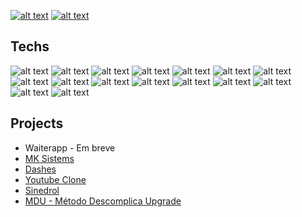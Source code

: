 [![alt text](https://img.shields.io/badge/-Portfolio-1a1a1a?style=for-the-badge&logo=CodeIgniter&logoColor=white&link=https://www.jhondev.com.br/)](https://www.jhondev.com.br/)
[![alt text](https://img.shields.io/badge/-Linkedin-1a1a1a?style=for-the-badge&logo=Linkedin&logoColor=white&link=https://www.linkedin.com/in/jonatasalves/)](https://www.linkedin.com/in/jonatasalves/)

## Techs
![alt text](https://img.shields.io/badge/-HTML5-1a1a1a?style=for-the-badge&logo=HTML5)
![alt text](https://img.shields.io/badge/-CSS3-1a1a1a?style=for-the-badge&logo=CSS3)
![alt text](https://img.shields.io/badge/-JavaScript-1a1a1a?style=for-the-badge&logo=JavaScript)
![alt text](https://img.shields.io/badge/-TypeScript-1a1a1a?style=for-the-badge&logo=TypeScript)
![alt text](https://img.shields.io/badge/-React-1a1a1a?style=for-the-badge&logo=React)
![alt text](https://img.shields.io/badge/-React%20Native-1a1a1a?style=for-the-badge&logo=React%20Native)
![alt text](https://img.shields.io/badge/-React%20Query-1a1a1a?style=for-the-badge&logo=React%20Query)
![alt text](https://img.shields.io/badge/-React%20Router-1a1a1a?style=for-the-badge&logo=React%20Router)
![alt text](https://img.shields.io/badge/-MUI-1a1a1a?style=for-the-badge&logo=MUI)
![alt text](https://img.shields.io/badge/-Redux-1a1a1a?style=for-the-badge&logo=Redux)
![alt text](https://img.shields.io/badge/-i18next-1a1a1a?style=for-the-badge&logo=i18next)
![alt text](https://img.shields.io/badge/-Styled%20Components-1a1a1a?style=for-the-badge&logo=styled-components)
![alt text](https://img.shields.io/badge/-Node.js-1a1a1a?style=for-the-badge&logo=Node.js)
![alt text](https://img.shields.io/badge/-MongoDB-1a1a1a?style=for-the-badge&logo=MongoDB)
![alt text](https://img.shields.io/badge/-Figma-1a1a1a?style=for-the-badge&logo=Figma)
![alt text](https://img.shields.io/badge/-Adobe%20XD-1a1a1a?style=for-the-badge&logo=Adobe%20XD)

## Projects

- Waiterapp - Em breve
- [MK Sistems](https://mks-sistems-steel.vercel.app/)
- [Dashes](https://admin-dashboard-blush.vercel.app/)
- [Youtube Clone](https://youtube-clone-six-ebon.vercel.app/)
- [Sinedrol](https://sinedrol.netlify.app/)
- [MDU - Método Descomplica Upgrade](https://mdu-hotmart.vercel.app/)
